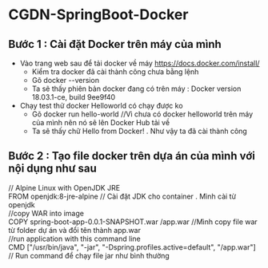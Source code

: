 # CGDN-SpringBoot-Docker
## Bước 1 : Cài đặt Docker trên máy của mình
+ Vào trang web sau để tải docker về máy https://docs.docker.com/install/ <br>
    + Kiểm tra docker đã cài thành công chưa bằng lệnh <br>
    + Gõ docker --version <br>
    + Ta sẽ thấy phiên bản docker đang có trên máy : Docker version 18.03.1-ce, build 9ee9f40 <br>
+ Chạy test thử docker Helloworld có chạy được ko <br>
    + Gõ docker run hello-world //Vì chưa có docker helloworld trên máy của mình nên nó sẽ lên Docker Hub tải về <br>
    + Ta sẽ thấy chữ Hello from Docker! . Như vậy ta đã cài thành công <br>
## Bước 2 : Tạo file docker trên dựa án của mình với nội dụng như sau
// Alpine Linux with OpenJDK JRE <br>
FROM openjdk:8-jre-alpine // Cài đặt JDK cho container . Mình cài từ openjdk <br>
//copy WAR into image <br>
COPY spring-boot-app-0.0.1-SNAPSHOT.war /app.war //Mình copy file war từ folder dự án và đổi tên thành app.war <br>
//run application with this command line  <br>
CMD ["/usr/bin/java", "-jar", "-Dspring.profiles.active=default", "/app.war"] // Run command để chạy file jar như bình thường <br>

